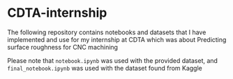 # CDTA-internship
The following repository contains notebooks and datasets that I have implemented and use for my internship at CDTA which was about Predicting surface roughness for CNC machining

Please note that `notebook.ipynb` was used with the provided dataset, and `final_notebook.ipynb` was used with the dataset found from Kaggle
